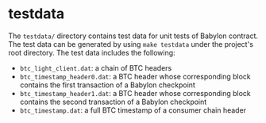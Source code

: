 # testdata

The `testdata/` directory contains test data for unit tests of Babylon contract.
The test data can be generated by using `make testdata` under the project's root directory.
The test data includes the following:

- `btc_light_client.dat`: a chain of BTC headers
- `btc_timestamp_header0.dat`: a BTC header whose corresponding block contains the first transaction of a Babylon checkpoint
- `btc_timestamp_header1.dat`: a BTC header whose corresponding block contains the second transaction of a Babylon checkpoint
- `btc_timestamp.dat`: a full BTC timestamp of a consumer chain header
